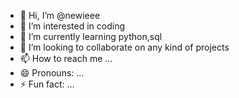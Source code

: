 - 👋 Hi, I’m @newieee
- 👀 I’m interested in coding
- 🌱 I’m currently learning python,sql
- 💞️ I’m looking to collaborate on any kind of projects
- 📫 How to reach me ...
- 😄 Pronouns: ...
- ⚡ Fun fact: ...

<!---
newieee/newieee is a ✨ special ✨ repository because its `README.md` (this file) appears on your GitHub profile.
You can click the Preview link to take a look at your changes.
--->
